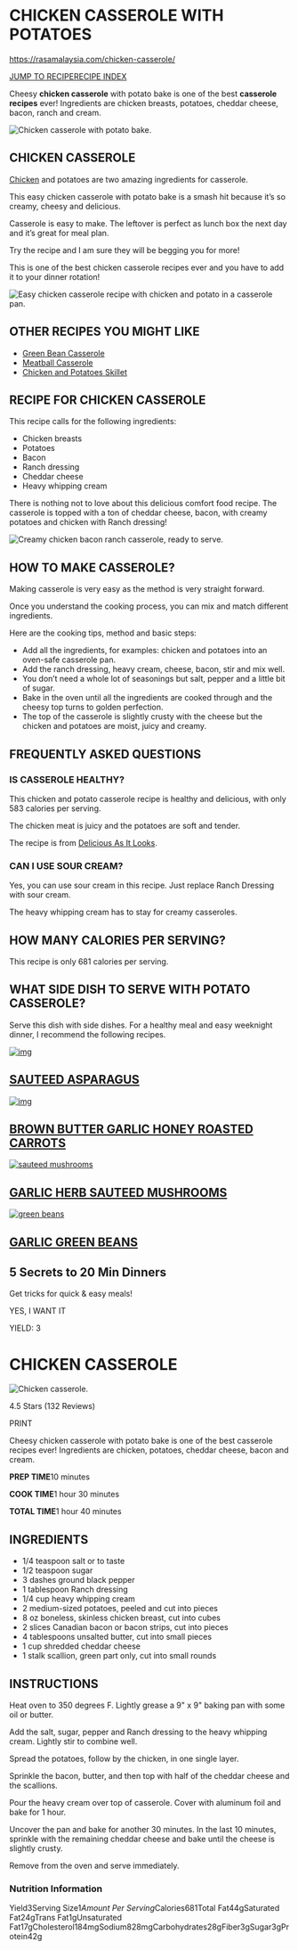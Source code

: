 # CHICKEN CASSEROLE WITH POTATOES

https://rasamalaysia.com/chicken-casserole/

[JUMP TO RECIPE](https://rasamalaysia.com/chicken-casserole/#mv-creation-19)[RECIPE INDEX](https://rasamalaysia.com/recipe-index-gallery/)

Cheesy **chicken casserole** with potato bake is one of the best **casserole recipes** ever! Ingredients are chicken breasts, potatoes, cheddar cheese, bacon, ranch and cream.



![Chicken casserole with potato bake.](https://rasamalaysia.com/wp-content/uploads/2015/01/potato_chicken_casserole1.jpg)



## CHICKEN CASSEROLE

[Chicken](https://rasamalaysia.com/chicken-recipes/) and potatoes are two amazing ingredients for casserole.

This easy chicken casserole with potato bake is a smash hit because it’s so creamy, cheesy and delicious.

Casserole is easy to make. The leftover is perfect as lunch box the next day and it’s great for meal plan.

Try the recipe and I am sure they will be begging you for more!

This is one of the best chicken casserole recipes ever and you have to add it to your dinner rotation!



![Easy chicken casserole recipe with chicken and potato in a casserole pan.](https://rasamalaysia.com/wp-content/uploads/2015/01/potato_chicken_casserole5.jpg)



## OTHER RECIPES YOU MIGHT LIKE

- [Green Bean Casserole](https://rasamalaysia.com/green-bean-casserole/)
- [Meatball Casserole](https://rasamalaysia.com/meatball-casserole/)
- [Chicken and Potatoes Skillet](https://rasamalaysia.com/chicken-and-potatoes/)



## RECIPE FOR CHICKEN CASSEROLE

This recipe calls for the following ingredients:

- Chicken breasts
- Potatoes
- Bacon
- Ranch dressing
- Cheddar cheese
- Heavy whipping cream

There is nothing not to love about this delicious comfort food recipe. The casserole is topped with a ton of cheddar cheese, bacon, with creamy potatoes and chicken with Ranch dressing!



![Creamy chicken bacon ranch casserole, ready to serve.](https://rasamalaysia.com/wp-content/uploads/2015/01/potato_chicken_casserole.jpg)



## HOW TO MAKE CASSEROLE?

Making casserole is very easy as the method is very straight forward.

Once you understand the cooking process, you can mix and match different ingredients.

Here are the cooking tips, method and basic steps:

- Add all the ingredients, for examples: chicken and potatoes into an oven-safe casserole pan.
- Add the ranch dressing, heavy cream, cheese, bacon, stir and mix well.
- You don’t need a whole lot of seasonings but salt, pepper and a little bit of sugar.
- Bake in the oven until all the ingredients are cooked through and the cheesy top turns to golden perfection.
- The top of the casserole is slightly crusty with the cheese but the chicken and potatoes are moist, juicy and creamy.

## FREQUENTLY ASKED QUESTIONS

### IS CASSEROLE HEALTHY?

This chicken and potato casserole recipe is healthy and delicious, with only 583 calories per serving.

The chicken meat is juicy and the potatoes are soft and tender.

The recipe is from [Delicious As It Looks](http://www.food.com/recipe/loaded-baked-potato-chicken-casserole-505862).

### CAN I USE SOUR CREAM?

Yes, you can use sour cream in this recipe. Just replace Ranch Dressing with sour cream.

The heavy whipping cream has to stay for creamy casseroles.

## HOW MANY CALORIES PER SERVING?

This recipe is only 681 calories per serving.

## WHAT SIDE DISH TO SERVE WITH POTATO CASSEROLE?

Serve this dish with side dishes. For a healthy meal and easy weeknight dinner, I recommend the following recipes.

[![img](https://rasamalaysia.com/wp-content/uploads/2018/04/butter-sauteed-asparagus-thumb-166x166.jpg)](https://rasamalaysia.com/garlic-butter-sauteed-asparagus/)

## [SAUTEED ASPARAGUS](https://rasamalaysia.com/garlic-butter-sauteed-asparagus/)

[![img](https://rasamalaysia.com/wp-content/uploads/2016/09/brown-butter-garlic-honey-roasted-potatoes-thumb-166x166.jpg)](https://rasamalaysia.com/brown-butter-garlic-honey-roasted-carrots/)

## [BROWN BUTTER GARLIC HONEY ROASTED CARROTS](https://rasamalaysia.com/brown-butter-garlic-honey-roasted-carrots/)

[![sauteed mushrooms](https://rasamalaysia.com/wp-content/uploads/2015/01/sauteed_mushrooms_thumb-166x166.jpg)](https://rasamalaysia.com/garlic-herb-sauteed-mushrooms/)

## [GARLIC HERB SAUTEED MUSHROOMS](https://rasamalaysia.com/garlic-herb-sauteed-mushrooms/)

[![green beans](https://rasamalaysia.com/wp-content/uploads/2015/04/garlic-green-beans-thumb-166x166.jpg)](https://rasamalaysia.com/garlic-green-beans/)

## [GARLIC GREEN BEANS](https://rasamalaysia.com/garlic-green-beans/)

## 5 Secrets to 20 Min Dinners

Get tricks for quick & easy meals!

YES, I WANT IT

YIELD: 3

# CHICKEN CASSEROLE

![Chicken casserole.](https://rasamalaysia.com/wp-content/uploads/2015/01/potato_chicken_casserole_thumb-480x480.jpg)



4.5 Stars (132 Reviews)

PRINT

Cheesy chicken casserole with potato bake is one of the best casserole recipes ever! Ingredients are chicken, potatoes, cheddar cheese, bacon and cream.

**PREP TIME**10 minutes

**COOK TIME**1 hour 30 minutes

**TOTAL TIME**1 hour 40 minutes

## INGREDIENTS

- 1/4 teaspoon salt or to taste
- 1/2 teaspoon sugar
- 3 dashes ground black pepper
- 1 tablespoon Ranch dressing
- 1/4 cup heavy whipping cream
- 2 medium-sized potatoes, peeled and cut into pieces
- 8 oz boneless, skinless chicken breast, cut into cubes
- 2 slices Canadian bacon or bacon strips, cut into pieces
- 4 tablespoons unsalted butter, cut into small pieces
- 1 cup shredded cheddar cheese
- 1 stalk scallion, green part only, cut into small rounds

## INSTRUCTIONS

Heat oven to 350 degrees F. Lightly grease a 9" x 9" baking pan with some oil or butter.

Add the salt, sugar, pepper and Ranch dressing to the heavy whipping cream. Lightly stir to combine well.

Spread the potatoes, follow by the chicken, in one single layer.

Sprinkle the bacon, butter, and then top with half of the cheddar cheese and the scallions.

Pour the heavy cream over top of casserole. Cover with aluminum foil and bake for 1 hour.

Uncover the pan and bake for another 30 minutes. In the last 10 minutes, sprinkle with the remaining cheddar cheese and bake until the cheese is slightly crusty.

Remove from the oven and serve immediately.

### Nutrition Information

Yield3Serving Size1*Amount Per Serving*Calories681Total Fat44gSaturated Fat24gTrans Fat1gUnsaturated Fat17gCholesterol184mgSodium828mgCarbohydrates28gFiber3gSugar3gProtein42g
